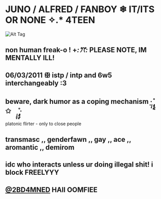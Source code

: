 # JUNO / ALFRED / FANBOY  ❄  IT/ITS OR NONE  ✧.* 4TEEN
![Alt Tag](https://media.discordapp.net/attachments/1034964683565846549/1405342112672649276/Untitled101_20250813200734.png?ex=689e7a55&is=689d28d5&hm=c4259a6c193ea4f0a1b18180eefe51c8ca3e4ecdb4f730bfc8f5f992057ea04e&=&format=webp&quality=lossless&width=606&height=466)
## non human freak-o  ! +*:ꔫ:* PLEASE NOTE, IM MENTALLY ILL! 
## 06/03/2011 ꕥ istp / intp and 6w5 interchangeably :3 
## beware, dark humor as a coping mechanism ·͙*̩̩͙˚̩̥̩̥*̩̩̥͙　✩　*̩̩̥͙˚̩̥̩̥*̩̩͙‧͙
platonic flirter - only to close people
## transmasc  ,,  genderfawn  ,,  gay  ,,  ace  ,,  aromantic  ,,  demirom 
## idc who interacts unless ur doing illegal shit! i block FREELYYY
## [@2BD4MNED](https://github.com/2BD4MNED) HAII OOMFIEE
